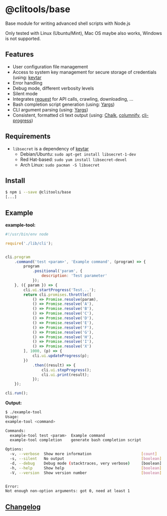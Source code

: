 # @clitools/base

Base module for writing advanced shell scripts with Node.js

Only tested with Linux (Ubuntu/Mint), Mac OS maybe also works, Windows is not supported.

## Features

* User configuration file management
* Access to system key management for secure storage of credentials (using: [keytar](https://github.com/atom/node-keytar)
* Error handling
* Debug mode, different verbosity levels
* Silent mode
* Integrates [request](https://github.com/request/request) for API calls, crawling, downloading, ...
* Bash completion script generation (using: [Yargs](https://github.com/yargs/yargs))
* CLI argument parsing (using: [Yargs](https://github.com/yargs/yargs))
* Consistent, formatted cli text output (using: [Chalk](https://github.com/chalk/chalk), [columnify](https://github.com/timoxley/columnify), [cli-progress](https://github.com/AndiDittrich/Node.CLI-Progress))

## Requirements

* `libsecret` is a dependency of [keytar](https://github.com/atom/node-keytar)
  * Debian/Ubuntu: `sudo apt-get install libsecret-1-dev`
  * Red Hat-based: `sudo yum install libsecret-devel`
  * Arch Linux: `sudo pacman -S libsecret`

## Install

```bash
$ npm i --save @clitools/base
[...]
```

## Example

**example-tool:**

```javascript
#!/usr/bin/env node

require('./lib/cli');


cli.program
    .command('test <param>', 'Example command', (program) => {
        program
            .positional('param', {
                description: 'Test parameter'
            });
    }, ({ param }) => {
        cli.ui.startProgress('Test...');
        return cli.promises.throttle([
            () => Promise.resolve(param),
            () => Promise.resolve('A'),
            () => Promise.resolve('B'),
            () => Promise.resolve('C'),
            () => Promise.resolve('D'),
            () => Promise.resolve('E'),
            () => Promise.resolve('F'),
            () => Promise.resolve('G'),
            () => Promise.resolve('H'),
            () => Promise.resolve('I'),
            () => Promise.resolve('X')
        ], 1000, (p) => {
            cli.ui.updateProgress(p);
        })
            .then((result) => {
                cli.ui.stopProgress();
                cli.ui.print(result);
            });
    });

cli.run();
```

**Output:**

```bash
$ ./example-tool
Usage:
example-tool <command>

Commands:
  example-tool test <param>  Example command
  example-tool completion    generate bash completion script

Options:
  -v, --verbose  Show more information                      [count]
  -s, --silent   No output                                  [boolean]
  -d, --debug    Debug mode (stacktraces, very verbose)     [boolean]
  -h, --help     Show help                                  [boolean]
  -V, --version  Show version number                        [boolean]


Error:
Not enough non-option arguments: got 0, need at least 1
```

## [Changelog](CHANGELOG.md)